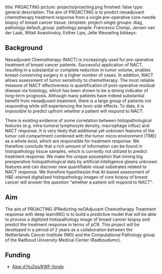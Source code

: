 title: PROACTING
picture: projects/proacting.png
finished: false
type: general
description: The aim of PROACTING is to predict neoadjuvant chemotherapy treatment response from a single pre-operative core-needle biopsy of breast cancer tissue.
template: project-single
groups: diag, pathology
default_group: pathology
people: Francesco Ciompi, Jeroen van der Laak, Witali Aswolinskiy, Esther Lips, Jelle Wesseling
bibkeys:


## Background
Neoadjuvant Chemotherapy (NACT) is increasingly used for pre-operative treatment of breast cancer patients. Successful application of NACT, resulting in a substantial or complete reduction in tumor volume, enables breast-conserving surgery in a higher number of cases. In addition, NACT allows assessment of tumor sensitivity to chemotherapy. The most reliable measure of NACT effectiveness is quantification of post-operative residual disease via histology, which has been shown to be a strong indicator of long-term prognosis. Although many patients have indeed substantial benefit from neoadjuvant treatment, there is a large group of patients not responding while still experiencing the toxic side effects. To date, it is impossible to predict upfront whether a patient will respond to NACT.

There is existing evidence of some correlation between histopathological features (e.g. intra-tumoral lymphocyte density, macrophage influx) and NACT response. It is very likely that additional yet unknown features of the tumor cell compartment combined with the tumor micro environment (TME) as a whole exist, which are responsible for treatment response. We therefore conclude that a rich amount of information can be found in histopathology tissue samples, which is currently not utilized to predict treatment response. We make the unique assumption that mining big preoperative histopathological data by artificial intelligence gleans unknown features and can discover new quantifiable visual substrates related to NACT response. We therefore hypothesize that AI-based assessment of H&E-stained digitalized histopathology images of core biopsy of breast cancer will answer the question “whether a patient will respond to NACT”.

## Aim
The aim of PROACTING (PRedicting neOAdjuvant Chemotherapy Treatment response with deep learnING) is to build a predictive model that will be able to process a digitized histopathology image of breast cancer biopsy and predict the treatment response in terms of pCR.
This project will be developed in a period of 2 years as a collaboration between the Netherlands Cancer Institute (NKI) and the Computational Pathology group of the Radboud University Medical Center (Radboudumc).


## Funding
- [Alpe d’HuZes/KWF-fonds](https://www.kwf.nl/help-jij-ons/fietsen/alpe-dhuzes/unieke-kansen)
